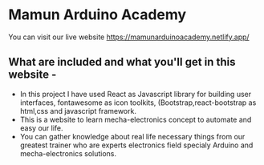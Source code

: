 # Mamun Arduino Academy

You can visit our live website https://mamunarduinoacademy.netlify.app/

## What are included and what you'll get in this website -
- In this project I have used React as Javascript library for building user interfaces, fontawesome as icon toolkits, (Bootstrap,react-bootstrap as html,css and javascript framework.
- This is a website to learn mecha-electronics concept to automate and easy our life.
- You can gather knowledge about real life necessary things from our greatest trainer who are experts electronics field specialy Arduino and mecha-electronics solutions.
